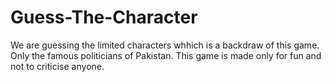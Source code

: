 # Guess-The-Character
We are guessing the limited characters whhich is a backdraw of this game. Only the famous politicians of Pakistan. This game is made only for fun and not to criticise anyone.
